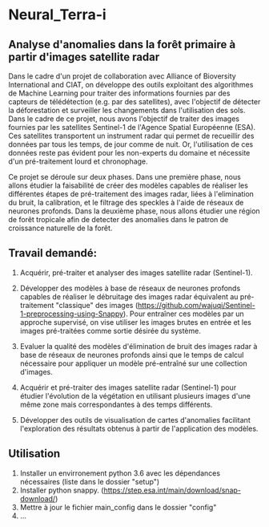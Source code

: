 # Neural_Terra-i

## Analyse d'anomalies dans la forêt primaire à partir d'images satellite radar

Dans le cadre d'un projet de collaboration avec Alliance of Bioversity International and CIAT, on développe des outils exploitant des algorithmes de Machine Learning pour traiter des informations fournies par des capteurs de télédétection (e.g. par des satellites), avec l'objectif de détecter la déforestation et surveiller les changements dans l'utilisation des sols.
Dans le cadre de ce projet, nous avons l'objectif de traiter des images fournies par les satellites Sentinel-1 de l'Agence Spatial Européenne (ESA). Ces satellites transportent un instrument radar qui permet de recueillir des données par tous les temps, de jour comme de nuit. Or, l'utilisation de ces données reste pas évident pour les non-experts du domaine et nécessite d'un pré-traitement lourd et chronophage.

Ce projet se déroule sur deux phases. Dans une première phase, nous allons étudier la faisabilité de créer des modèles capables de réaliser les différentes étapes de pré-traitement des images radar, liées à l'elimination du bruit, la calibration, et le filtrage des speckles à l'aide de réseaux de neurones profonds. Dans la deuxième phase, nous allons étudier une région de forêt tropicale afin de detecter des anomalies dans le patron de croissance naturelle de la forêt.

## Travail demandé:

1. Acquérir, pré-traiter et analyser des images satellite radar (Sentinel-1).

2. Développer des modèles à base de réseaux de neurones profonds capables de réaliser le débruitage des images radar équivalent au pré-traitement "classique" des images (https://github.com/wajuqi/Sentinel-1-preprocessing-using-Snappy). Pour entraîner ces modèles par un approche supervisé, on vise utiliser les images brutes en entrée et les images pré-traitées comme sortie désirée du système.

3. Evaluer la qualité des modèles d'élimination de bruit des images radar à base de réseaux de neurones profonds ainsi que le temps de calcul nécessaire pour appliquer un modèle pré-entraîné sur une collection d'images.

4. Acquérir et pré-traiter des images satellite radar (Sentinel-1) pour étudier l'évolution de la végétation en utilisant plusieurs images d'une même zone mais correspondantes à des temps différents.

5. Développer des outils de visualisation de cartes d'anomalies facilitant l'exploration des résultats obtenus à partir de l'application des modèles.

## Utilisation

1. Installer un envirronement python 3.6 avec les dépendances nécessaires (liste dans le dossier "setup")
2. Installer python snappy. (https://step.esa.int/main/download/snap-download/)
3. Mettre à jour le fichier main_config dans le dossier "config"
4. ...